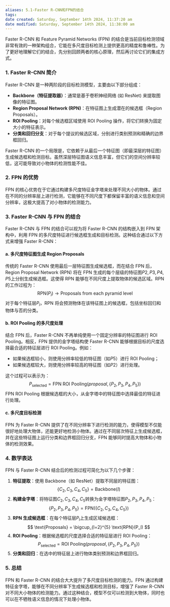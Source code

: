 ```yaml
---
aliases: 5.1-Faster R-CNN和FPN的结合
tags:
date created: Saturday, September 14th 2024, 11:37:20 am
date modified: Saturday, September 14th 2024, 11:38:00 am
---
```

Faster R-CNN 和 Feature Pyramid Networks (FPN) 的结合是当前目标检测领域非常有效的一种架构组合，它能在多尺度目标检测上提供更高的精度和鲁棒性。为了更好地理解它们的结合，先分别回顾两者的核心原理，然后再讨论它们的集成方式。

### 1. Faster R-CNN 简介
Faster R-CNN 是一种两阶段的目标检测模型，主要由以下部分组成：
- **Backbone（特征提取器）**：通常是基于卷积神经网络 (如 ResNet) 来提取图像的特征图。
- **Region Proposal Network (RPN)**：在特征图上生成潜在的候选框（Region Proposals）。
- **ROI Pooling**：对每个候选框区域使用 ROI Pooling 操作，将它们转换为固定大小的特征表示。
- **分类和回归分支**：对于每个提议的候选区域，分别进行类别预测和精确的边界框回归。

Faster R-CNN 的一个局限是，它依赖于从最后一个特征图（即最深层的特征图）生成候选框和检测目标。虽然深层特征图语义信息丰富，但它们的空间分辨率较低，这可能导致对小物体的检测性能不佳。

### 2. FPN 的优势
FPN 的核心优势在于它通过构建多尺度特征金字塔来处理不同大小的物体。通过在不同的分辨率层上进行检测，它能够在不同尺度下都保留丰富的语义信息和空间分辨率，这极大提高了对小物体的检测能力。

### 3. Faster R-CNN 与 FPN 的结合
Faster R-CNN 与 FPN 的结合可以视为将 Faster R-CNN 的结构嵌入到 FPN 架构中，利用 FPN 的多尺度特征进行候选框生成和目标检测。这种结合通过以下方式来增强 Faster R-CNN：

#### a. 多尺度特征图生成 Region Proposals
传统的 Faster R-CNN 使用最后一层特征图生成候选框，而在结合 FPN 后，Region Proposal Network (RPN) 将在 FPN 生成的每个层级的特征图$P2, P3, P4, P5$上分别生成候选框。这使得 RPN 能够在不同尺度上提取物体的候选区域。RPN 的工作过程为：
$$
\text{RPN}(P_l) \rightarrow \text{Proposals from each pyramid level}
$$
对于每个特征层$P_l$，RPN 将会预测物体在该特征图上的候选框，包括坐标回归和物体与否的分类。

#### b. ROI Pooling 的多尺度处理
结合 FPN 后，Faster R-CNN 不再单纯使用一个固定分辨率的特征图进行 ROI Pooling。相反，FPN 提供的金字塔结构使 Faster R-CNN 能够根据目标的尺度选择最合适的特征层进行 ROI Pooling。例如：
- 如果候选框较小，则使用分辨率较低的特征图（如$P5$）进行 ROI Pooling；
- 如果候选框较大，则使用分辨率较高的特征图（如$P2$）进行处理。

这个过程可以表示为：
$$
P_{\text{selected}} = \text{FPN ROI Pooling}(proposal, \{P_2, P_3, P_4, P_5\})
$$
FPN ROI Pooling 根据候选框的大小，从金字塔中的特征图中选择最佳的特征进行处理。

#### c. 多尺度目标检测
FPN 为 Faster R-CNN 提供了在不同分辨率下进行检测的能力，使得模型不仅能很好地处理大物体，还能更好地检测小物体。通过在不同层次特征上生成候选框，并在这些特征图上运行分类和边界框回归分支，FPN 能够同时提高大物体和小物体的检测效果。

### 4. 数学表达
FPN 与 Faster R-CNN 结合后的检测过程可简化为以下几个步骤：
1. **特征提取**：使用 Backbone（如 ResNet）提取不同层的特征图：
  $$
   \{C_2, C_3, C_4, C_5\} = \text{Backbone}(I)
  $$
2. **构建金字塔**：将特征图$C_2, C_3, C_4, C_5$转换为金字塔特征图$P_2, P_3, P_4, P_5$：
  $$
   \{P_2, P_3, P_4, P_5\} = \text{FPN}(\{C_2, C_3, C_4, C_5\})
  $$
3. **RPN 生成候选框**：在每个特征层$P_l$上生成区域候选框：
  $$
   \text{Proposals} = \bigcup_{l=2}^{5} \text{RPN}(P_l)
  $$
4. **ROI Pooling**：根据候选框的尺度选择合适的特征层进行 ROI Pooling：
  $$
   P_{\text{selected}} = \text{ROI Pooling}(proposal, \{P_2, P_3, P_4, P_5\})
  $$
5. **分类和回归**：在选中的特征层上进行物体类别预测和边界框回归。

### 5. 总结
FPN 和 Faster R-CNN 的结合大大提升了多尺度目标检测的能力。FPN 通过构建特征金字塔，能够在不同分辨率下生成候选框和检测目标，增强了 Faster R-CNN 对不同大小物体的检测能力。通过这种结合，模型不仅可以检测到大物体，同时也可以在不牺牲语义信息的情况下处理小物体。
